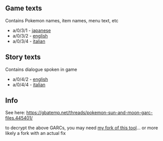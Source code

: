 ## Game texts
Contains Pokemon names, item names, menu text, etc

- a/0/3/1 - [japanese](https://raw.githubusercontent.com/vgmoose/sm-demo-text/master/gametext/japanese.txt)
- a/0/3/2 - [english](https://raw.githubusercontent.com/vgmoose/sm-demo-text/master/gametext/english.txt)
- a/0/3/4 - [italian](https://raw.githubusercontent.com/vgmoose/sm-demo-text/master/gametext/italian.txt)


## Story texts
Contains dialogue spoken in game

- a/0/4/2 - [english](https://raw.githubusercontent.com/vgmoose/sm-demo-text/master/storytext/english.txt)
- a/0/4/4 - [italian](https://raw.githubusercontent.com/vgmoose/sm-demo-text/master/storytext/italian.txt)

## Info
See here: https://gbatemp.net/threads/pokemon-sun-and-moon-garc-files.445401/

to decrypt the above GARCs, you may need [my fork of this tool](https://github.com/vgmoose/GARC-Unpack)... or more likely a fork with an actual fix
